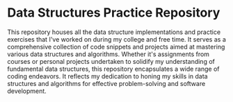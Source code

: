 # Data Structures Practice Repository

This repository houses all the data structure implementations and practice exercises that I've worked on during my college and free time. It serves as a comprehensive collection of code snippets and projects aimed at mastering various data structures and algorithms. Whether it's assignments from courses or personal projects undertaken to solidify my understanding of fundamental data structures, this repository encapsulates a wide range of coding endeavors. It reflects my dedication to honing my skills in data structures and algorithms for effective problem-solving and software development.
